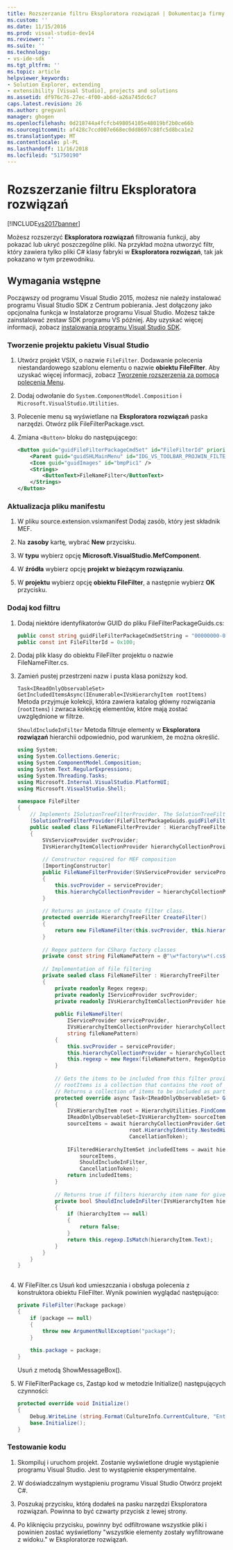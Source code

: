 ```yaml
---
title: Rozszerzanie filtru Eksploratora rozwiązań | Dokumentacja firmy Microsoft
ms.custom: ''
ms.date: 11/15/2016
ms.prod: visual-studio-dev14
ms.reviewer: ''
ms.suite: ''
ms.technology:
- vs-ide-sdk
ms.tgt_pltfrm: ''
ms.topic: article
helpviewer_keywords:
- Solution Explorer, extending
- extensibility [Visual Studio], projects and solutions
ms.assetid: df976c76-27ec-4f00-ab6d-a26a745dc6c7
caps.latest.revision: 26
ms.author: gregvanl
manager: ghogen
ms.openlocfilehash: 0d218744a4fcfcb498054105e48019bf2b0ce66b
ms.sourcegitcommit: af428c7ccd007e668ec0dd8697c88fc5d8bca1e2
ms.translationtype: MT
ms.contentlocale: pl-PL
ms.lasthandoff: 11/16/2018
ms.locfileid: "51750190"
---
```

# <a name="extending-the-solution-explorer-filter"></a>Rozszerzanie filtru Eksploratora rozwiązań
[!INCLUDE[vs2017banner](../includes/vs2017banner.md)]

Możesz rozszerzyć **Eksploratora rozwiązań** filtrowania funkcji, aby pokazać lub ukryć poszczególne pliki. Na przykład można utworzyć filtr, który zawiera tylko pliki C# klasy fabryki w **Eksploratora rozwiązań**, tak jak pokazano w tym przewodniku.  
  
## <a name="prerequisites"></a>Wymagania wstępne  
 Począwszy od programu Visual Studio 2015, możesz nie należy instalować programu Visual Studio SDK z Centrum pobierania. Jest dołączony jako opcjonalna funkcja w Instalatorze programu Visual Studio. Możesz także zainstalować zestaw SDK programu VS później. Aby uzyskać więcej informacji, zobacz [instalowania programu Visual Studio SDK](../extensibility/installing-the-visual-studio-sdk.md).  
  
### <a name="create-a-visual-studio-package-project"></a>Tworzenie projektu pakietu Visual Studio  
  
1.  Utwórz projekt VSIX, o nazwie `FileFilter`. Dodawanie polecenia niestandardowego szablonu elementu o nazwie **obiektu FileFilter**. Aby uzyskać więcej informacji, zobacz [Tworzenie rozszerzenia za pomocą polecenia Menu](../extensibility/creating-an-extension-with-a-menu-command.md).  
  
2.  Dodaj odwołanie do `System.ComponentModel.Composition` i `Microsoft.VisualStudio.Utilities`.  
  
3.  Polecenie menu są wyświetlane na **Eksploratora rozwiązań** paska narzędzi. Otwórz plik FileFilterPackage.vsct.  
  
4.  Zmiana `<Button>` bloku do następującego:  
  
    ```xml  
    <Button guid="guidFileFilterPackageCmdSet" id="FileFilterId" priority="0x0400" type="Button">  
        <Parent guid="guidSHLMainMenu" id="IDG_VS_TOOLBAR_PROJWIN_FILTERS" />  
        <Icon guid="guidImages" id="bmpPic1" />  
        <Strings>  
            <ButtonText>FileNameFilter</ButtonText>  
        </Strings>  
    </Button>  
    ```  
  
### <a name="update-the-manifest-file"></a>Aktualizacja pliku manifestu  
  
1.  W pliku source.extension.vsixmanifest Dodaj zasób, który jest składnik MEF.  
  
2.  Na **zasoby** kartę, wybrać **New** przycisku.  
  
3.  W **typu** wybierz opcję **Microsoft.VisualStudio.MefComponent**.  
  
4.  W **źródła** wybierz opcję **projekt w bieżącym rozwiązaniu**.  
  
5.  W **projektu** wybierz opcję **obiektu FileFilter**, a następnie wybierz **OK** przycisku.  
  
### <a name="add-the-filter-code"></a>Dodaj kod filtru  
  
1.  Dodaj niektóre identyfikatorów GUID do pliku FileFilterPackageGuids.cs:  
  
    ```csharp  
    public const string guidFileFilterPackageCmdSetString = "00000000-0000-0000-0000-00000000"; // get your GUID from the .vsct file  
    public const int FileFilterId = 0x100;  
    ```  
  
2.  Dodaj plik klasy do obiektu FileFilter projektu o nazwie FileNameFilter.cs.  
  
3.  Zamień pustej przestrzeni nazw i pusta klasa poniższy kod.  
  
     `Task<IReadOnlyObservableSet> GetIncludedItemsAsync(IEnumerable<IVsHierarchyItem rootItems)` Metoda przyjmuje kolekcji, która zawiera katalog główny rozwiązania (`rootItems`) i zwraca kolekcję elementów, które mają zostać uwzględnione w filtrze.  
  
     `ShouldIncludeInFilter` Metoda filtruje elementy w **Eksploratora rozwiązań** hierarchii odpowiednio, pod warunkiem, że można określić.  
  
    ```csharp  
    using System;  
    using System.Collections.Generic;  
    using System.ComponentModel.Composition;  
    using System.Text.RegularExpressions;  
    using System.Threading.Tasks;  
    using Microsoft.Internal.VisualStudio.PlatformUI;  
    using Microsoft.VisualStudio.Shell;  
  
    namespace FileFilter  
    {  
        // Implements ISolutionTreeFilterProvider. The SolutionTreeFilterProvider attribute declares it as a MEF component  
        [SolutionTreeFilterProvider(FileFilterPackageGuids.guidFileFilterPackageCmdSetString, (uint)(FileFilterPackageGuids.FileFilterId))]  
        public sealed class FileNameFilterProvider : HierarchyTreeFilterProvider  
        {  
            SVsServiceProvider svcProvider;  
            IVsHierarchyItemCollectionProvider hierarchyCollectionProvider;  
  
            // Constructor required for MEF composition  
            [ImportingConstructor]  
            public FileNameFilterProvider(SVsServiceProvider serviceProvider, IVsHierarchyItemCollectionProvider hierarchyCollectionProvider)  
            {  
                this.svcProvider = serviceProvider;  
                this.hierarchyCollectionProvider = hierarchyCollectionProvider;  
            }  
  
            // Returns an instance of Create filter class.  
            protected override HierarchyTreeFilter CreateFilter()  
            {  
                return new FileNameFilter(this.svcProvider, this.hierarchyCollectionProvider, FileNamePattern);  
            }  
  
            // Regex pattern for CSharp factory classes  
            private const string FileNamePattern = @"\w*factory\w*(.cs$)";  
  
            // Implementation of file filtering  
            private sealed class FileNameFilter : HierarchyTreeFilter  
            {  
                private readonly Regex regexp;  
                private readonly IServiceProvider svcProvider;  
                private readonly IVsHierarchyItemCollectionProvider hierarchyCollectionProvider;  
  
                public FileNameFilter(  
                    IServiceProvider serviceProvider,  
                    IVsHierarchyItemCollectionProvider hierarchyCollectionProvider,  
                    string fileNamePattern)  
                {  
                    this.svcProvider = serviceProvider;  
                    this.hierarchyCollectionProvider = hierarchyCollectionProvider;  
                    this.regexp = new Regex(fileNamePattern, RegexOptions.IgnoreCase);  
                }  
  
                // Gets the items to be included from this filter provider.   
                // rootItems is a collection that contains the root of your solution  
                // Returns a collection of items to be included as part of the filter  
                protected override async Task<IReadOnlyObservableSet> GetIncludedItemsAsync(IEnumerable<IVsHierarchyItem> rootItems)  
                {  
                    IVsHierarchyItem root = HierarchyUtilities.FindCommonAncestor(rootItems);  
                    IReadOnlyObservableSet<IVsHierarchyItem> sourceItems;  
                    sourceItems = await hierarchyCollectionProvider.GetDescendantsAsync(  
                                        root.HierarchyIdentity.NestedHierarchy,  
                                        CancellationToken);  
  
                    IFilteredHierarchyItemSet includedItems = await hierarchyCollectionProvider.GetFilteredHierarchyItemsAsync(  
                        sourceItems,  
                        ShouldIncludeInFilter,  
                        CancellationToken);  
                    return includedItems;  
                }  
  
                // Returns true if filters hierarchy item name for given filter; otherwise, false</returns>  
                private bool ShouldIncludeInFilter(IVsHierarchyItem hierarchyItem)  
                {  
                    if (hierarchyItem == null)  
                    {  
                        return false;  
                    }  
                    return this.regexp.IsMatch(hierarchyItem.Text);  
                }  
            }  
        }  
    }  
  
    ```  
  
4.  W FileFilter.cs Usuń kod umieszczania i obsługa polecenia z konstruktora obiektu FileFilter. Wynik powinien wyglądać następująco:  
  
    ```csharp  
    private FileFilter(Package package)  
    {  
        if (package == null)  
        {  
            throw new ArgumentNullException("package");  
        }  
  
        this.package = package;  
    }  
    ```  
  
     Usuń z metodą ShowMessageBox().  
  
5.  W FileFilterPackage cs, Zastąp kod w metodzie Initialize() następujących czynności:  
  
    ```csharp  
    protected override void Initialize()  
    {  
        Debug.WriteLine (string.Format(CultureInfo.CurrentCulture, "Entering Initialize() of: {0}", this.ToString()));  
        base.Initialize();  
    }  
    ```  
  
### <a name="test-your-code"></a>Testowanie kodu  
  
1.  Skompiluj i uruchom projekt. Zostanie wyświetlone drugie wystąpienie programu Visual Studio. Jest to wystąpienie eksperymentalne.  
  
2.  W doświadczalnym wystąpieniu programu Visual Studio Otwórz projekt C#.  
  
3.  Poszukaj przycisku, którą dodałeś na pasku narzędzi Eksploratora rozwiązań. Powinna to być czwarty przycisk z lewej strony.  
  
4.  Po kliknięciu przycisku, powinny być odfiltrowane wszystkie pliki i powinien zostać wyświetlony "wszystkie elementy zostały wyfiltrowane z widoku." w Eksploratorze rozwiązań.

